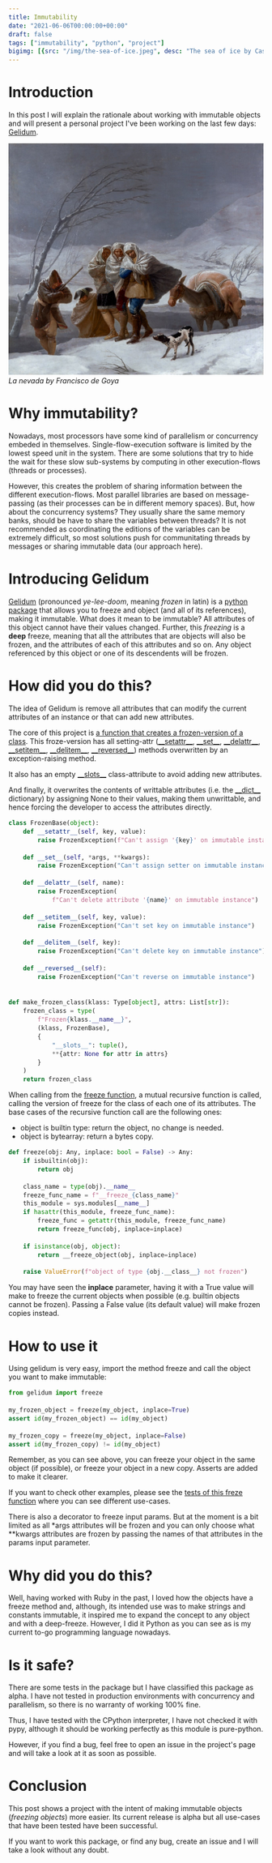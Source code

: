 ```yaml
---
title: Immutability
date: "2021-06-06T00:00:00+00:00"
draft: false
tags: ["immutability", "python", "project"]
bigimg: [{src: "/img/the-sea-of-ice.jpeg", desc: "The sea of ice by Caspar David Friedrich"}]
---
```


# Introduction
In this post I will explain the rationale about working with immutable objects
and will present a personal project I've been working on the last few days:
[Gelidum](https://github.com/diegojromerolopez/gelidum).

![La nevada, painted by Francisco de Goya](/img/la-nevada-goya.jpeg "La nevada by Francisco de Goya")
*La nevada by Francisco de Goya* 

# Why immutability?
Nowadays, most processors have some kind of parallelism or concurrency
embeded in themselves. Single-flow-execution software is limited by
the lowest speed unit in the system. There are some solutions that
try to hide the wait for these slow sub-systems by computing in other
execution-flows (threads or processes).

However, this creates the problem of sharing information between
the different execution-flows. Most parallel libraries are based
on message-passing (as their processes can be in different memory spaces). But, how about the concurrency systems? They usually
share the same memory banks, should be have to share the variables
between threads? It is not recommended as coordinating the editions of the variables can be extremely difficult, so most solutions push for communitating threads by messages or sharing immutable data
(our approach here).

# Introducing Gelidum
[Gelidum](https://github.com/diegojromerolopez/gelidum) (pronounced *ye-lee-doom*,
meaning *frozen* in latin) is a [python package](https://pypi.org/project/gelidum/)
that allows you to freeze and object (and all of its references), making it immutable.
What does it mean to be immutable? All attributes of this object cannot have their values
changed. Further, this *freezing* is a **deep** freeze, meaning that all the attributes
that are objects will also be frozen, and the attributes of each of this attributes and
so on. Any object referenced by this object or one of its descendents will be frozen.

# How did you do this?
The idea of Gelidum is remove all attributes that can modify the current attributes of an
instance or that can add new attributes.

The core of this project is [a function that creates a frozen-version of a class](https://github.com/diegojromerolopez/gelidum/blob/main/gelidum/frozen.py).
This froze-version has all setting-attr
([\_\_setattr\_\_](https://docs.python.org/3/reference/datamodel.html#object.__setattr__),
[\_\_set\_\_](https://docs.python.org/3/reference/datamodel.html#object.__set__),
[\_\_delattr\_\_](https://docs.python.org/3/reference/datamodel.html#object.__delattr__),
[\_\_setitem\_\_](https://docs.python.org/3/reference/datamodel.html#object.__setitem__),
[\_\_delitem\_\_](https://docs.python.org/3/reference/datamodel.html#object.__delitem__),
[\_\_reversed\_\_](https://docs.python.org/3/reference/datamodel.html#object.__reversed__)) methods overwritten by an exception-raising method.

It also has an empty [\_\_slots\_\_](https://docs.python.org/3/reference/datamodel.html#slots) class-attribute to avoid adding new attributes.

And finally, it overwrites the contents of writtable attributes (i.e. the [\_\_dict\_\_](https://docs.python.org/3/library/stdtypes.html#object.__dict__) dictionary) by assigning None to their values, making them unwrittable, and hence forcing the developer to access the
attributes directly.

```python
class FrozenBase(object):
    def __setattr__(self, key, value):
        raise FrozenException(f"Can't assign '{key}' on immutable instance")

    def __set__(self, *args, **kwargs):
        raise FrozenException("Can't assign setter on immutable instance")

    def __delattr__(self, name):
        raise FrozenException(
            f"Can't delete attribute '{name}' on immutable instance")

    def __setitem__(self, key, value):
        raise FrozenException("Can't set key on immutable instance")

    def __delitem__(self, key):
        raise FrozenException("Can't delete key on immutable instance")

    def __reversed__(self):
        raise FrozenException("Can't reverse on immutable instance")


def make_frozen_class(klass: Type[object], attrs: List[str]):
    frozen_class = type(
        f"Frozen{klass.__name__}",
        (klass, FrozenBase),
        {
            "__slots__": tuple(),
            **{attr: None for attr in attrs}
        }
    )
    return frozen_class
```

When calling from the
[freeze function](https://github.com/diegojromerolopez/gelidum/blob/main/gelidum/freeze.py),
a mutual recursive function is called, calling the version of
freeze for the class of each one of its attributes. The base cases of the recursive function call are the following ones:
- object is builtin type: return the object, no change is needed.
- object is bytearray: return a bytes copy.

```python
def freeze(obj: Any, inplace: bool = False) -> Any:
    if isbuiltin(obj):
        return obj

    class_name = type(obj).__name__
    freeze_func_name = f"__freeze_{class_name}"
    this_module = sys.modules[__name__]
    if hasattr(this_module, freeze_func_name):
        freeze_func = getattr(this_module, freeze_func_name)
        return freeze_func(obj, inplace=inplace)

    if isinstance(obj, object):
        return __freeze_object(obj, inplace=inplace)

    raise ValueError(f"object of type {obj.__class__} not frozen")
```

You may have seen the **inplace** parameter, having it with a True value
will make to freeze the current objects when possible (e.g. builtin objects
cannot be frozen). Passing a False value (its default value) will make
frozen copies instead.

# How to use it
Using gelidum is very easy, import the method freeze and call the object
you want to make immutable:

```python
from gelidum import freeze

my_frozen_object = freeze(my_object, inplace=True)
assert id(my_frozen_object) == id(my_object)

my_frozen_copy = freeze(my_object, inplace=False)
assert id(my_frozen_copy) != id(my_object)
```

Remember, as you can see above, you can freeze your object
in the same object (if possible), or freeze your object
in a new copy. Asserts are added to make it clearer.

If you want to check other examples, please see the
[tests of this freze function](https://github.com/diegojromerolopez/gelidum/blob/main/tests/gelidum_tests/test_freeze.py) where you can see different use-cases.

There is also a decorator to freeze input params. But at the moment is a bit
limited as all \*args attributes will be frozen and you can only choose what
\*\*kwargs attributes are frozen by passing the names of that attributes in
the params input parameter.

# Why did you do this?
Well, having worked with Ruby in the past, I loved how the objects have
a freeze method and, although, its intended use was to make strings and
constants immutable, it inspired me to expand the concept to any object
and with a deep-freeze. However, I did it Python as you can see as is
my current to-go programming language nowadays.

# Is it safe?
There are some tests in the package but I have classified this package
as alpha. I have not tested in production environments with concurrency and
parallelism, so there is no warranty of working 100% fine.

Thus, I have tested with the CPython interpreter, I have not checked it with
pypy, although it should be working perfectly as this module is pure-python.

However, if you find a bug, feel free to open an issue in the project's
page and will take a look at it as soon as possible.

# Conclusion
This post shows a project with the intent of making immutable objects (*freezing objects*)
more easier. Its current release is alpha but all use-cases that have been tested
have been successful.

If you want to work this package, or find any bug, create an issue and I will take a look
without any doubt.